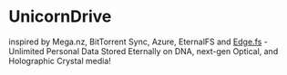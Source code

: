 # UnicornDrive
inspired by Mega.nz, BitTorrent Sync, Azure, EternalFS and [Edge.fs](https://rook.io/) - Unlimited Personal Data Stored Eternally on DNA, next-gen Optical, and Holographic Crystal media!
